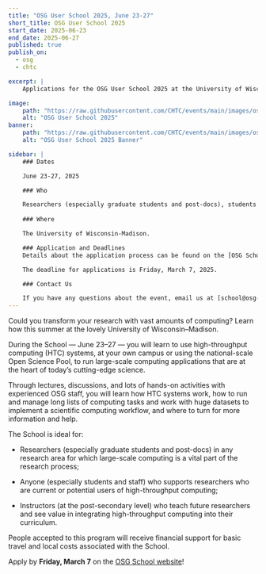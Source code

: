 ```yaml
---
title: "OSG User School 2025, June 23-27"
short_title: OSG User School 2025
start_date: 2025-06-23
end_date: 2025-06-27
published: true
publish_on:
  - osg
  - chtc

excerpt: |
    Applications for the OSG User School 2025 at the University of Wisconsin-Madison are now open!

image:
    path: "https://raw.githubusercontent.com/CHTC/events/main/images/osg-user-school-2023-event.jpg"
    alt: "OSG User School 2025"
banner:
    path: "https://raw.githubusercontent.com/CHTC/events/main/images/osg-user-school-2023-event.jpg"
    alt: "OSG User School 2025 Banner"

sidebar: |
    ### Dates

    June 23-27, 2025

    ### Who

    Researchers (especially graduate students and post-docs), students and staff who supports researchers currently or are potential users of HTC, and instructors at the post-secondary level who want to integrate HTC into their curriculum.
    
    ### Where

    The University of Wisconsin-Madison.

    ### Application and Deadlines
    Details about the application process can be found on the [OSG School 2025 site](https://osg-htc.org/school-2025/).

    The deadline for applications is Friday, March 7, 2025.

    ### Contact Us

    If you have any questions about the event, email us at [school@osg-htc.org](mailto:school@osg-htc.org)
---
```


Could you transform your research with vast amounts of computing? Learn how this summer at the lovely University of Wisconsin–Madison.

During the School — June 23–27 — you will learn to use high-throughput computing (HTC) systems, at your own campus or using the national-scale Open Science Pool, to run large-scale computing applications that are at the heart of today’s cutting-edge science.

Through lectures, discussions, and lots of hands-on activities with experienced OSG staff, you will learn how HTC systems work, how to run and manage long lists of computing tasks and work with huge datasets to implement a scientific computing workflow, and where to turn for more information and help.

The School is ideal for:

* Researchers (especially graduate students and post-docs) in any research area for which large-scale computing is a vital part of the research process;

* Anyone (especially students and staff) who supports researchers who are current or potential users of high-throughput computing;

* Instructors (at the post-secondary level) who teach future researchers and see value in integrating high-throughput computing into their curriculum.

People accepted to this program will receive financial support for basic travel and local costs associated with the School.

Apply by **Friday, March 7** on the [OSG School website](https://osg-htc.org/school-2025/)!
